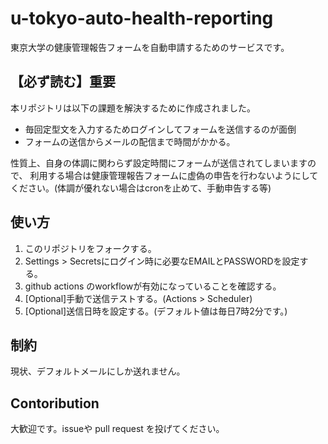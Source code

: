 # u-tokyo-auto-health-reporting
東京大学の健康管理報告フォームを自動申請するためのサービスです。

## 【必ず読む】重要
本リポジトリは以下の課題を解決するために作成されました。
- 毎回定型文を入力するためログインしてフォームを送信するのが面倒
- フォームの送信からメールの配信まで時間がかかる。

性質上、自身の体調に関わらず設定時間にフォームが送信されてしまいますので、
利用する場合は健康管理報告フォームに虚偽の申告を行わないようにしてください。(体調が優れない場合はcronを止めて、手動申告する等)

## 使い方
1. このリポジトリをフォークする。
2. Settings > Secretsにログイン時に必要なEMAILとPASSWORDを設定する。
3. github actions のworkflowが有効になっていることを確認する。
4. [Optional]手動で送信テストする。(Actions > Scheduler)
5. [Optional]送信日時を設定する。(デフォルト値は毎日7時2分です。)

## 制約
現状、デフォルトメールにしか送れません。


## Contoribution
大歓迎です。issueや pull request を投げてください。

